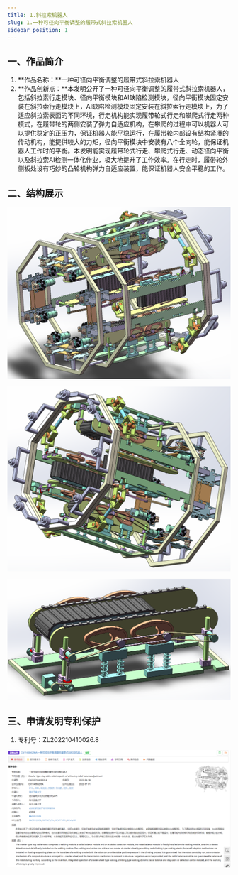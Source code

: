 ```yaml
---
title: 1.斜拉索机器人
slug: 1.一种可径向平衡调整的履带式斜拉索机器人
sidebar_position: 1
---
```




## 一、作品简介

1. **作品名称：**一种可径向平衡调整的履带式斜拉索机器人
2. **作品创新点：**本发明公开了一种可径向平衡调整的履带式斜拉索机器人，包括斜拉索行走模块、径向平衡模块和AI缺陷检测模块，径向平衡模块固定安装在斜拉索行走模块上，AI缺陷检测模块固定安装在斜拉索行走模块上，为了适应斜拉索表面的不同环境，行走机构能实现履带轮式行走和攀爬式行走两种模式，在履带轮的两侧安装了弹力自适应机构，在攀爬的过程中可以机器人可以提供稳定的正压力，保证机器人能平稳运行，在履带轮内部设有结构紧凑的传动机构，能提供较大的力矩，径向平衡模块中安装有八个全向轮，能保证机器人工作时的平衡。本发明能实现履带轮式行走、攀爬式行走、动态径向平衡以及斜拉索AI检测一体化作业，极大地提升了工作效率。在行走时，履带轮外侧板处设有巧妙的凸轮机构弹力自适应装置，能保证机器人安全平稳的工作。



## 二、结构展示

![全景1](./img/1.一种可径向平衡调整的履带式斜拉索机器人/全景1.png)

![全景2](./img/1.一种可径向平衡调整的履带式斜拉索机器人/全景2.png)

![全景3](./img/1.一种可径向平衡调整的履带式斜拉索机器人/全景3.png)



## 三、申请发明专利保护

1. 专利号：ZL202210410026.8

![知识产权](./img/1.一种可径向平衡调整的履带式斜拉索机器人/知识产权.png)
